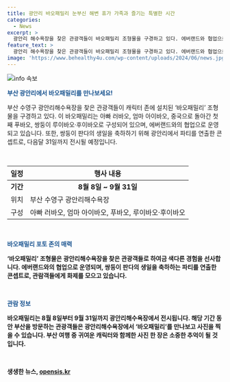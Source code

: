 ```yaml
---
title: 광안리 바오패밀리 눈부신 해변 휴가 가족과 즐기는 특별한 시간
categories:
  - News
excerpt: >
  광안리 해수욕장을 찾은 관광객들이 바오패밀리 조형물을 구경하고 있다. 에버랜드와 협업으로 운영되는 이 포토 존은 쌍둥이 판다의 생일을 축하하는 콘셉트로 광안리에서 다음달 31일까지 전시된다. 러바오, 아이바오, 푸바오, 루이바오, 후이바오 등으로 구성된 바오패밀리는 관광객들에게 큰 인기를 끌고 있다.
feature_text: >
  광안리 해수욕장을 찾은 관광객들이 바오패밀리 조형물을 구경하고 있다. 에버랜드와 협업으로 운영되는 이 포토 존은 쌍둥이 판다의 생일을 축하하는 콘셉트로 광안리에서 다음달 31일까지 전시된다. 러바오, 아이바오, 푸바오, 루이바오, 후이바오 등으로 구성된 바오패밀리는 관광객들에게 큰 인기를 끌고 있다.
image: 'https://www.behealthy4u.com/wp-content/uploads/2024/06/news.jpg'
---
```


<p><img src="https://www.behealthy4u.com/wp-content/uploads/2024/06/news.jpg" alt="info 속보" /></p>

<p><b><span style="color: #1a5490;">부산 광안리에서 바오패밀리를 만나보세요!</span></b></p>

<p>부산 수영구 광안리해수욕장을 찾은 관광객들이 캐릭터 존에 설치된 ‘바오패밀리’ 조형물을 구경하고 있다. 이 바오패밀리는 아빠 러바오, 엄마 아이바오, 중국으로 돌아간 첫째 푸바오, 쌍둥이 루이바오·후이바오로 구성되어 있으며, 에버랜드와의 협업으로 운영되고 있습니다. 또한, 쌍둥이 판다의 생일을 축하하기 위해 광안리에서 파티를 연출한 콘셉트로, 다음달 31일까지 전시될 예정입니다.</p>

<p data-ke-size="size16">&nbsp;</p>

<table>
    <thead>
        <tr>
            <th>일정</th>
            <th>행사 내용</th>
        </tr>
    </thead>
    <tbody>
        <tr>
            <td style="text-align: center; height: 17px;"><b>기간</b></td>
            <td style="text-align: center; height: 17px;"><b>8월 8일 ~ 9월 31일</b></td>
        </tr>
        <tr>
            <td>위치</td>
            <td>부산 수영구 광안리해수욕장</td>
        </tr>
        <tr>
            <td>구성</td>
            <td>아빠 러바오, 엄마 아이바오, 푸바오, 루이바오·후이바오</td>
        </tr>
    </tbody>
</table>

<p data-ke-size="size16">&nbsp;</p>

<p><b><span style="color: #1a5490;">바오패밀리 포토 존의 매력</span><b></p>

<p>‘바오패밀리’ 조형물은 광안리해수욕장을 찾은 관광객들로 하여금 색다른 경험을 선사합니다. 에버랜드와의 협업으로 운영되며, 쌍둥이 판다의 생일을 축하하는 파티를 연출한 콘셉트로, 관람객들에게 화제를 모으고 있습니다.</p>

<p data-ke-size="size16">&nbsp;</p>

<p><b><span style="color: #1a5490;">관람 정보</span></b></p>

<p>바오패밀리는 8월 8일부터 9월 31일까지 광안리해수욕장에서 전시됩니다. 해당 기간 동안 부산을 방문하는 관광객들은 광안리해수욕장에서 ‘바오패밀리’를 만나보고 사진을 찍을 수 있습니다. 부산 여행 중 귀여운 캐릭터와 함께한 사진 한 장은 소중한 추억이 될 것입니다.</p>

<p data-ke-size="size16">&nbsp;</p>
생생한 뉴스, <a href="https://opensis.kr" rel="dofollow">opensis.kr</a>


